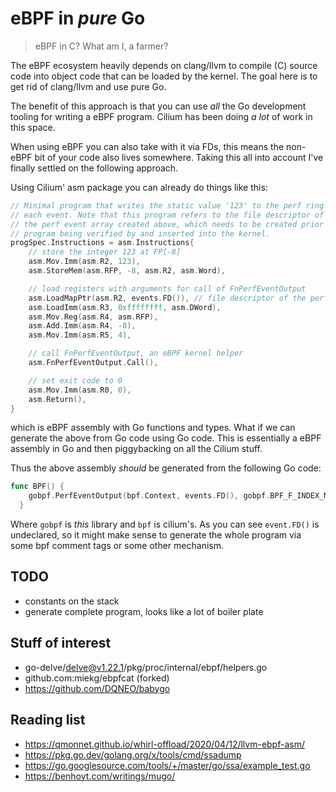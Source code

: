 # eBPF in *pure* Go

> eBPF in C? What am I, a farmer?

The eBPF ecosystem heavily depends on clang/llvm to compile (C) source code into object code that
can be loaded by the kernel. The goal here is to get rid of clang/llvm and use pure Go.

The benefit of this approach is that you can use _all_ the Go development tooling for writing a eBPF
program. Cilium has been doing _a lot_ of work in this space.

When using eBPF you can also take with it via FDs, this means the non-eBPF bit of your code also
lives somewhere. Taking this all into account I've finally settled on the following approach.

Using Cilium' asm package you can already do things like this:

~~~ go
// Minimal program that writes the static value '123' to the perf ring on
// each event. Note that this program refers to the file descriptor of
// the perf event array created above, which needs to be created prior to the
// program being verified by and inserted into the kernel.
progSpec.Instructions = asm.Instructions{
	// store the integer 123 at FP[-8]
	asm.Mov.Imm(asm.R2, 123),
	asm.StoreMem(asm.RFP, -8, asm.R2, asm.Word),

	// load registers with arguments for call of FnPerfEventOutput
	asm.LoadMapPtr(asm.R2, events.FD()), // file descriptor of the perf event array
	asm.LoadImm(asm.R3, 0xffffffff, asm.DWord),
	asm.Mov.Reg(asm.R4, asm.RFP),
	asm.Add.Imm(asm.R4, -8),
	asm.Mov.Imm(asm.R5, 4),

	// call FnPerfEventOutput, an eBPF kernel helper
	asm.FnPerfEventOutput.Call(),

	// set exit code to 0
	asm.Mov.Imm(asm.R0, 0),
	asm.Return(),
}
~~~

which is eBPF assembly with Go functions and types. What if we can generate the above from Go code
using Go code. This is essentially a eBPF assembly in Go and then piggybacking on all the Cilium
stuff.

Thus the above assembly _should_ be generated from the following Go code:

~~~ go
func BPF() {
    gobpf.PerfEventOutput(bpf.Context, events.FD(), gobpf.BPF_F_INDEX_MASK, 123)
  }
~~~

Where `gobpf` is _this_ library and `bpf` is cilium's. As you can see `event.FD()` is undeclared, so
it might make sense to generate the whole program via some bpf comment tags or some other mechanism.


## TODO

- constants on the stack
- generate complete program, looks like a lot of boiler plate

## Stuff of interest

* go-delve/delve@v1.22.1/pkg/proc/internal/ebpf/helpers.go
* github.com:miekg/ebpfcat (forked)
* https://github.com/DQNEO/babygo

## Reading list

- https://qmonnet.github.io/whirl-offload/2020/04/12/llvm-ebpf-asm/
- https://pkg.go.dev/golang.org/x/tools/cmd/ssadump
- https://go.googlesource.com/tools/+/master/go/ssa/example_test.go
- https://benhoyt.com/writings/mugo/
